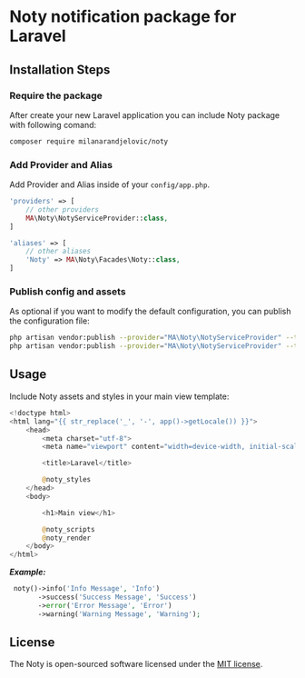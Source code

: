 # Noty notification package for Laravel

## Installation Steps

### Require the package
After create your new Laravel application you can include Noty package with following comand:
```bash
composer require milanarandjelovic/noty
```

### Add Provider and Alias
Add Provider and Alias inside of your `config/app.php`.
```php
'providers' => [
    // other providers
    MA\Noty\NotyServiceProvider::class,
]

'aliases' => [
    // other aliases
    'Noty' => MA\Noty\Facades\Noty::class,
]
```

### Publish config and assets
As optional if you want to modify the default configuration, you can publish the configuration file:
```bash
php artisan vendor:publish --provider="MA\Noty\NotyServiceProvider" --tag="config"
php artisan vendor:publish --provider="MA\Noty\NotyServiceProvider" --tag="public" --force
```

## Usage
Include Noty assets and styles in your main view template:
```php
<!doctype html>
<html lang="{{ str_replace('_', '-', app()->getLocale()) }}">
    <head>
        <meta charset="utf-8">
        <meta name="viewport" content="width=device-width, initial-scale=1">

        <title>Laravel</title>

        @noty_styles
    </head>
    <body>

        <h1>Main view</h1>

        @noty_scripts
        @noty_render
    </body>
</html>
```

***Example:***
```php
 noty()->info('Info Message', 'Info')
       ->success('Success Message', 'Success')
       ->error('Error Message', 'Error')
       ->warning('Warning Message', 'Warning');
```

## License
The Noty is open-sourced software licensed under the [MIT license](http://opensource.org/licenses/MIT).
